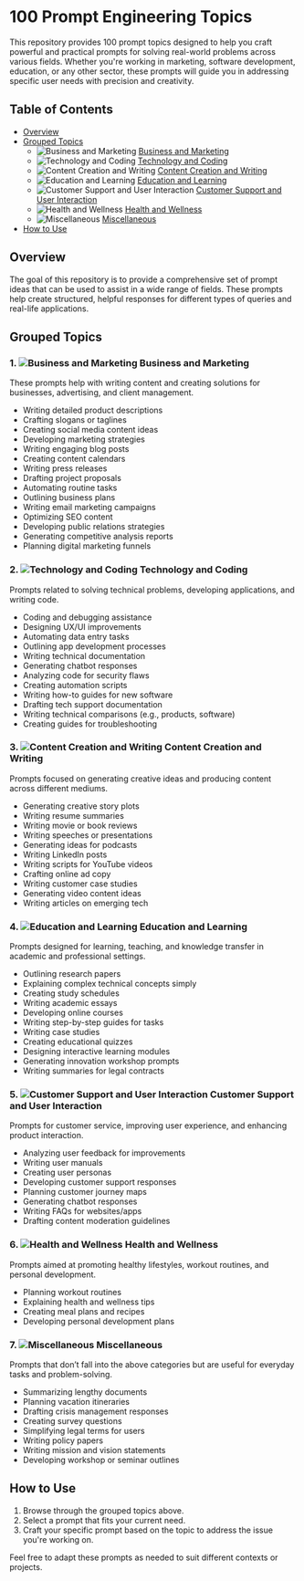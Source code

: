 # 100 Prompt Engineering Topics

This repository provides 100 prompt topics designed to help you craft powerful and practical prompts for solving real-world problems across various fields. Whether you're working in marketing, software development, education, or any other sector, these prompts will guide you in addressing specific user needs with precision and creativity.

## Table of Contents
- [Overview](#overview)
- [Grouped Topics](#grouped-topics)
  - ![Business and Marketing](https://img.shields.io/badge/Business%20and%20Marketing-blue) [Business and Marketing](#business-and-marketing)
  - ![Technology and Coding](https://img.shields.io/badge/Technology%20and%20Coding-orange) [Technology and Coding](#technology-and-coding)
  - ![Content Creation and Writing](https://img.shields.io/badge/Content%20Creation%20and%20Writing-green) [Content Creation and Writing](#content-creation-and-writing)
  - ![Education and Learning](https://img.shields.io/badge/Education%20and%20Learning-yellow) [Education and Learning](#education-and-learning)
  - ![Customer Support and User Interaction](https://img.shields.io/badge/Customer%20Support%20and%20User%20Interaction-lightblue) [Customer Support and User Interaction](#customer-support-and-user-interaction)
  - ![Health and Wellness](https://img.shields.io/badge/Health%20and%20Wellness-red) [Health and Wellness](#health-and-wellness)
  - ![Miscellaneous](https://img.shields.io/badge/Miscellaneous-purple) [Miscellaneous](#miscellaneous)
- [How to Use](#how-to-use)

## Overview
The goal of this repository is to provide a comprehensive set of prompt ideas that can be used to assist in a wide range of fields. These prompts help create structured, helpful responses for different types of queries and real-life applications.

## Grouped Topics

### 1. ![Business and Marketing](https://img.shields.io/badge/Business%20and%20Marketing-blue) Business and Marketing
These prompts help with writing content and creating solutions for businesses, advertising, and client management.

- Writing detailed product descriptions
- Crafting slogans or taglines
- Creating social media content ideas
- Developing marketing strategies
- Writing engaging blog posts
- Creating content calendars
- Writing press releases
- Drafting project proposals
- Automating routine tasks
- Outlining business plans
- Writing email marketing campaigns
- Optimizing SEO content
- Developing public relations strategies
- Generating competitive analysis reports
- Planning digital marketing funnels

### 2. ![Technology and Coding](https://img.shields.io/badge/Technology%20and%20Coding-orange) Technology and Coding
Prompts related to solving technical problems, developing applications, and writing code.

- Coding and debugging assistance
- Designing UX/UI improvements
- Automating data entry tasks
- Outlining app development processes
- Writing technical documentation
- Generating chatbot responses
- Analyzing code for security flaws
- Creating automation scripts
- Writing how-to guides for new software
- Drafting tech support documentation
- Writing technical comparisons (e.g., products, software)
- Creating guides for troubleshooting

### 3. ![Content Creation and Writing](https://img.shields.io/badge/Content%20Creation%20and%20Writing-green) Content Creation and Writing
Prompts focused on generating creative ideas and producing content across different mediums.

- Generating creative story plots
- Writing resume summaries
- Writing movie or book reviews
- Writing speeches or presentations
- Generating ideas for podcasts
- Writing LinkedIn posts
- Writing scripts for YouTube videos
- Crafting online ad copy
- Writing customer case studies
- Generating video content ideas
- Writing articles on emerging tech

### 4. ![Education and Learning](https://img.shields.io/badge/Education%20and%20Learning-yellow) Education and Learning
Prompts designed for learning, teaching, and knowledge transfer in academic and professional settings.

- Outlining research papers
- Explaining complex technical concepts simply
- Creating study schedules
- Writing academic essays
- Developing online courses
- Writing step-by-step guides for tasks
- Writing case studies
- Creating educational quizzes
- Designing interactive learning modules
- Generating innovation workshop prompts
- Writing summaries for legal contracts

### 5. ![Customer Support and User Interaction](https://img.shields.io/badge/Customer%20Support%20and%20User%20Interaction-lightblue) Customer Support and User Interaction
Prompts for customer service, improving user experience, and enhancing product interaction.

- Analyzing user feedback for improvements
- Writing user manuals
- Creating user personas
- Developing customer support responses
- Planning customer journey maps
- Generating chatbot responses
- Writing FAQs for websites/apps
- Drafting content moderation guidelines

### 6. ![Health and Wellness](https://img.shields.io/badge/Health%20and%20Wellness-red) Health and Wellness
Prompts aimed at promoting healthy lifestyles, workout routines, and personal development.

- Planning workout routines
- Explaining health and wellness tips
- Creating meal plans and recipes
- Developing personal development plans

### 7. ![Miscellaneous](https://img.shields.io/badge/Miscellaneous-purple) Miscellaneous
Prompts that don’t fall into the above categories but are useful for everyday tasks and problem-solving.

- Summarizing lengthy documents
- Planning vacation itineraries
- Drafting crisis management responses
- Creating survey questions
- Simplifying legal terms for users
- Writing policy papers
- Writing mission and vision statements
- Developing workshop or seminar outlines

## How to Use
1. Browse through the grouped topics above.
2. Select a prompt that fits your current need.
3. Craft your specific prompt based on the topic to address the issue you're working on.
   
Feel free to adapt these prompts as needed to suit different contexts or projects.
